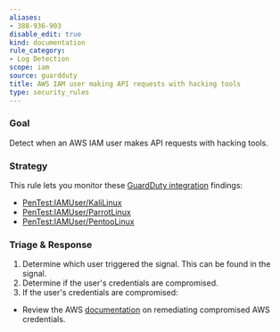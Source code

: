 ```yaml
---
aliases:
- 388-936-903
disable_edit: true
kind: documentation
rule_category:
- Log Detection
scope: iam
source: guardduty
title: AWS IAM user making API requests with hacking tools
type: security_rules
---
```


### Goal
Detect when an AWS IAM user makes API requests with hacking tools.

### Strategy
This rule lets you monitor these [GuardDuty integration][1] findings:

* [PenTest:IAMUser/KaliLinux][2]
* [PenTest:IAMUser/ParrotLinux][3]
* [PenTest:IAMUser/PentooLinux][4]


### Triage & Response
1. Determine which user triggered the signal. This can be found in the signal.
2. Determine if the user's credentials are compromised.  
3. If the user's credentials are compromised:
  * Review the AWS [documentation][5] on remediating compromised AWS credentials.

[1]: https://docs.datadoghq.com/integrations/amazon_guardduty/
[2]: https://docs.aws.amazon.com/guardduty/latest/ug/guardduty_pentest.html#pentest1
[3]: https://docs.aws.amazon.com/guardduty/latest/ug/guardduty_pentest.html#pentest2
[4]: https://docs.aws.amazon.com/guardduty/latest/ug/guardduty_pentest.html#pentest3
[5]: https://docs.aws.amazon.com/guardduty/latest/ug/guardduty_remediate.html#compromised-creds
